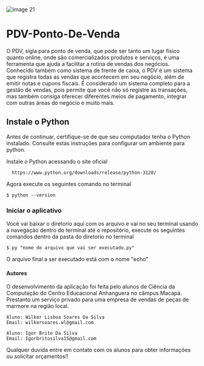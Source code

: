 ![image 21](https://github.com/wilkerlisboa/PDV-Ponto-De-Venda./assets/73085812/6c6cf4e3-a4b4-4172-bd67-9eebaeed6878)
<h1>PDV-Ponto-De-Venda</h1>

<p>O PDV, sigla para ponto de venda, que pode ser tanto um lugar físico quanto online, onde são comercializados produtos e serviços, é uma ferramenta que ajuda a facilitar a rotina de vendas dos negócios. Conhecido também como sistema de frente de caixa, o PDV é um sistema que registra todas as vendas que acontecem em seu negócio, além de emitir notas e cupons fiscais. É considerado um sistema completo para a gestão de vendas, pois permite que você não só registre as transações, mas também consiga oferecer diferentes meios de pagamento, integrar com outras áreas do negócio e muito mais. </P>

<h2>Instale o Python </h2>

<p>Antes de continuar, certifique-se de que seu computador tenha o Python instalado. Consulte estas instruções para configurar um ambiente para python.

Instale o Python acessando o site oficial


	  https://www.python.org/downloads/release/python-3120/ 
    
<p>Agora execute os seguintes comando no terminal</p>

    $ python --version
    
<h3>Iniciar o aplicativo</h3>

<p>Você vai baixar o diretorio aqui com os arquivo e vai no seu terminal usando a navegação dentro do terminal até o repositório, execute os seguintes comandos dentro da pasta do diretorio no terminal</p>

    $ py "nome do arquivo que vai ser executado.py"

<p>O arquivo final a ser executado está com o nome "echo"</p>
    
<h4>Autores</h4>

<p>O desenvolvimento da aplicação foi feita pelo alunos de Ciência da Computação do Centro Educacional Anhanguera no câmpus Macapá. Prestanto um serviço privado para uma empresa de vendas de peças de marmore na região local.</p>

    Aluno: Wilker Lisboa Soares Da Silva
    Email: wilkersoares.wl@gmail.com
    
    Aluno: Igor Brito Da Silva
    Email: Igorbritosilva15@gmail.com 
<p>Qualquer duvida entre em contato com os alunos para obter informações ou solicitar orçamentos!!</p>

